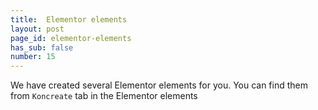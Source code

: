 ```yaml
---
title:  Elementor elements
layout: post
page_id: elementor-elements
has_sub: false
number: 15
---
```


We have created several  Elementor elements for you. You can find them from `Koncreate` tab in the  Elementor elements

<img alt="" src="{{ 'assets/images/24.jpg' | relative_url }}">


